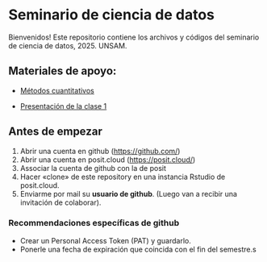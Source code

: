 # Seminario de ciencia de datos

Bienvenidos! Este repositorio contiene los archivos y códigos del seminario de ciencia de datos, 2025. UNSAM.

## Materiales de apoyo:
* <a href="https://dietrichson.github.io/metodos_cuantitativos_2/index.html">Métodos cuantitativos</a>

* <a href="https://dietrichson.github.io/Ciencia_de_datos_2025/presentaciones/1-inicio-y-setup.html">Presentación de la clase 1</a>

## Antes de empezar

1.  Abrir una cuenta en github (<https://github.com/>)
2.  Abrir una cuenta en posit.cloud (<https://posit.cloud/>)
3.  Associar la cuenta de github con la de posit
4.  Hacer «clone» de este repository en una instancia Rstudio de posit.cloud.
5.  Enviarme por mail su **usuario de github**. (Luego van a recibir una invitación de colaborar).

### Recommendaciones específicas de github

-   Crear un Personal Access Token (PAT) y guardarlo.
-   Ponerle una fecha de expiración que coincida con el fin del semestre.s

